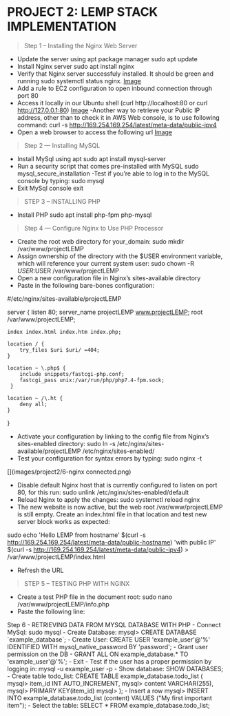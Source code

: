 # PROJECT 2: LEMP STACK IMPLEMENTATION

> Step 1 – Installing the Nginx Web Server
- Update the server using apt package manager
sudo apt update
- Install Nginx server
sudo apt install nginx
- Verify that Nginx server successfuly installed.  It should be green and running
sudo systemctl status nginx.
[Image](images/project2/1-active-nginx.png)
-  Add a rule to EC2 configuration to open inbound connection through port 80
- Access it locally in our Ubuntu shell (curl http://localhost:80
or
curl http://127.0.0.1:80)
[Image](images/project2/2-access-nginx-locally.png)
-Another way to retrieve your Public IP address, other than to check it in AWS Web console, is to use following command:
curl -s http://169.254.169.254/latest/meta-data/public-ipv4
- Open a web browser to access the following url
[Image](images/project2/3-access-nginx-browser.png)

> Step 2 — Installing MySQL
- Install MySql using apt
sudo apt install mysql-server
- Run a security script that comes pre-installed with MySQL
sudo mysql_secure_installation
-Test if you’re able to log in to the MySQL console by typing:
sudo mysql
[](images/project2/4-test-msql-connection.png)
- Exit MySql console
exit

> STEP 3 – INSTALLING PHP

- Install PHP 
sudo apt install php-fpm php-mysql

> Step 4 — Configure Nginx to Use PHP Processor
- Create the root web directory for your_domain:
sudo mkdir /var/www/projectLEMP
- Assign ownership of the directory with the $USER environment variable, which will reference your current system user:
sudo chown -R $USER:$USER /var/www/projectLEMP
- Open a new configuration file in Nginx’s sites-available directory
-  Paste in the following bare-bones configuration:

#/etc/nginx/sites-available/projectLEMP

server {
    listen 80;
    server_name projectLEMP www.projectLEMP;
    root /var/www/projectLEMP;

    index index.html index.htm index.php;

    location / {
        try_files $uri $uri/ =404;
    }

    location ~ \.php$ {
        include snippets/fastcgi-php.conf;
        fastcgi_pass unix:/var/run/php/php7.4-fpm.sock;
     }

    location ~ /\.ht {
        deny all;
    }

}

[](images/project2/5-edit-config-file.png)

- Activate your configuration by linking to the config file from Nginx’s sites-enabled directory:
sudo ln -s /etc/nginx/sites-available/projectLEMP /etc/nginx/sites-enabled/
- Test your configuration for syntax errors by typing:
sudo nginx -t

[](images/project2/6-nginx connected.png)

- Disable default Nginx host that is currently configured to listen on port 80, for this run:
sudo unlink /etc/nginx/sites-enabled/default
- Reload Nginx to apply the changes:
sudo systemctl reload nginx
- The new website is now active, but the web root /var/www/projectLEMP is still empty. Create an index.html file in that location and test new server block works as expected:

sudo echo 'Hello LEMP from hostname' $(curl -s http://169.254.169.254/latest/meta-data/public-hostname) 'with public IP' $(curl -s http://169.254.169.254/latest/meta-data/public-ipv4) > /var/www/projectLEMP/index.html

- Refresh the URL
[](images/project2/7-fresh.png)

> STEP 5 – TESTING PHP WITH NGINX
- Create a test PHP file in the document root:
sudo nano /var/www/projectLEMP/info.php
- Paste the following line:
<?php
phpinfo();

- Access the page in your browser:
http://`server_domain_or_IP`/info.php

> Step 6 - RETRIEVING DATA FROM MYSQL DATABASE WITH PHP

- Connect MySql:
sudo mysql
- Create Database:
mysql> CREATE DATABASE `example_database`;
- Create User:
CREATE USER 'example_user'@'%' IDENTIFIED WITH mysql_native_password BY 'password';
- Grant user permission on the DB
- GRANT ALL ON example_database.* TO 'example_user'@'%';
- Exit

- Test if the user has a proper permission by logging in:
mysql -u example_user -p
- Show database:
SHOW DATABASES;

- Create table todo_list:
CREATE TABLE example_database.todo_list (
mysql>     item_id INT AUTO_INCREMENT,
mysql>     content VARCHAR(255),
mysql>     PRIMARY KEY(item_id)
mysql> );

- Insert a row

mysql> INSERT INTO example_database.todo_list (content) VALUES ("My first important item");

- Select the table:
SELECT * FROM example_database.todo_list;